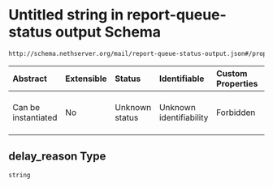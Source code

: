 # Untitled string in report-queue-status output Schema

```txt
http://schema.nethserver.org/mail/report-queue-status-output.json#/properties/queue_status/items/properties/recipients/items/properties/delay_reason
```



| Abstract            | Extensible | Status         | Identifiable            | Custom Properties | Additional Properties | Access Restrictions | Defined In                                                                                       |
| :------------------ | :--------- | :------------- | :---------------------- | :---------------- | :-------------------- | :------------------ | :----------------------------------------------------------------------------------------------- |
| Can be instantiated | No         | Unknown status | Unknown identifiability | Forbidden         | Allowed               | none                | [report-queue-status-output.json\*](mail/report-queue-status-output.json "open original schema") |

## delay\_reason Type

`string`

